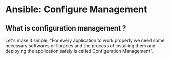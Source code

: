 # Ansible: Configure Management

## What is configuration management ?

 Let's make it simple, "For every application to work properly we need some necessary softwares or libraries and the process of installing them and deploying the application safely is called Configuration Management".